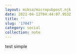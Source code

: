 ```yaml
---
layout: miksa/micropubpost.njk
date: 2021-04-12T04:44:07.953Z
title: ''
slug: '17047'
category: social
collection: note
---
```

test simple
